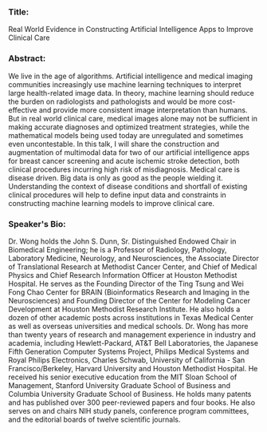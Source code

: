 ### Title:  
Real World Evidence in Constructing Artificial Intelligence Apps to Improve Clinical Care 

### Abstract:
We live in the age of algorithms.  Artificial intelligence and medical imaging communities increasingly use machine learning techniques to interpret large health-related image data.  In theory, machine learning should reduce the burden on radiologists and pathologists and would be more cost-effective and provide more consistent image interpretation than humans.  But in real world clinical care, medical images alone may not be sufficient in making accurate diagnoses and optimized treatment strategies, while the mathematical models being used today are unregulated and sometimes even uncontestable.   In this talk, I will share the construction and augmentation of multimodal data for two of our artificial intelligence apps for breast cancer screening and acute ischemic stroke detection, both clinical procedures incurring high risk of misdiagnosis.   Medical care is disease driven.  Big data is only as good as the people wielding it.  Understanding the context of disease conditions and shortfall of existing clinical procedures will help to define input data and constraints in constructing machine learning models to improve clinical care. 

### Speaker's Bio:
Dr. Wong holds the John S. Dunn, Sr. Distinguished Endowed Chair in Biomedical Engineering; he is a Professor of Radiology, Pathology, Laboratory Medicine, Neurology, and Neurosciences, the Associate Director of Translational Research at Methodist Cancer Center, and Chief of Medical Physics and Chief Research Information Officer at Houston Methodist Hospital. He serves as the Founding Director of the Ting Tsung and Wei Fong Chao Center for BRAIN (Bioinformatics Research and Imaging in the Neurosciences) and Founding Director of the Center for Modeling Cancer Development at Houston Methodist Research Institute. He also holds a dozen of other academic posts across institutions in Texas Medical Center as well as overseas universities and medical schools. Dr. Wong has more than twenty years of research and management experience in industry and academia, including Hewlett-Packard, AT&T Bell Laboratories, the Japanese Fifth Generation Computer Systems Project, Philips Medical Systems and Royal Philips Electronics, Charles Schwab, University of California - San Francisco/Berkeley, Harvard University and Houston Methodist Hospital. He received his senior executive education from the MIT Sloan School of Management, Stanford University Graduate School of Business and Columbia University Graduate School of Business. He holds many patents and has published over 300 peer-reviewed papers and four books. He also serves on and chairs NIH study panels, conference program committees, and the editorial boards of twelve scientific journals. 
